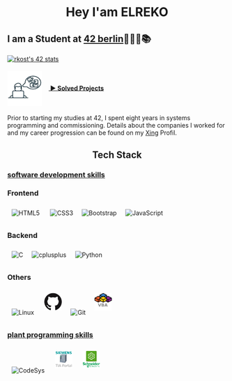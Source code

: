 
<h1 align="center"><span style="color: withe;"> Hey I'am ELREKO </span></h1>

## I am a Student at [42 berlin](https://42berlin.de/)👨🏻‍💻📚

[![rkost's 42 stats](https://badge.mediaplus.ma/binary/rkost)](https://github.com/oakoudad/badge42)

<h4 align="left"><img style="margin-right: 15px; vertical-align: middle;" src="pic/soving.png" alt="icon_solving" height="80" width="80"/><a href="Projectoverview.md"> ▶️  Solved Projects</a></h4>

Prior to starting my studies at 42, I spent eight years in systems programming and commissioning. Details about the companies I worked for and my career progression can be found on my [Xing](https://www.xing.com/profile/Rene_Kost3/web_profiles?sc_o=navigation_profile_icon&sc_o_PropActionOrigin=navigation_neffi_100&expandNeffi=true) Profil.


<h2 align="center"> Tech Stack </h2>
<h3><span style="text-decoration: underline;">software development skills</span></h3>



### Frontend
<img style="margin: 10px" src="https://profilinator.rishav.dev/skills-assets/html5-original-wordmark.svg" alt="HTML5" height="40" width="40"/> <img style="margin: 10px" src="https://profilinator.rishav.dev/skills-assets/css3-original-wordmark.svg" alt="CSS3" height="40" /><img style="margin: 10px" src="https://profilinator.rishav.dev/skills-assets/bootstrap-plain.svg" alt="Bootstrap" height="40"/><img style="margin: 10px" src="https://profilinator.rishav.dev/skills-assets/javascript-original.svg" alt="JavaScript" height="40"/>

### Backend
<img style="margin: 10px" src="https://profilinator.rishav.dev/skills-assets/c-original.svg" alt="C" width="40"  height="40"/><img style="margin: 10px" src="https://profilinator.rishav.dev/skills-assets/cplusplus-original.svg" alt="cplusplus" width="40" height="40"/><img style="margin: 10px" src="https://profilinator.rishav.dev/skills-assets/python-original.svg" alt="Python" height="40" />

### Others 
<img style="margin: 10px" src="https://profilinator.rishav.dev/skills-assets/linux-original.svg" alt="Linux" height="40" />
<img style="margin: 10px" src="https://raw.githubusercontent.com/github/explore/78df643247d429f6cc873026c0622819ad797942/topics/github/github.png" alt="<GitHub" width="40" height="40"/><img style="margin: 10px" src="https://profilinator.rishav.dev/skills-assets/git-scm-icon.svg" alt="Git" height="40" /><img style="margin: 10px" src="pic/Microsoft_Visual_Basic_for_Applications_logo.png" alt="VBA" height="40" />

<h3><span style="text-decoration: underline;">plant programming skills</span></h3>

<img style="margin: 10px" src="https://upload.wikimedia.org/wikipedia/commons/8/86/Codesys_Logo.svg" alt="CodeSys" height="40" />
<img style="margin: 10px" src="pic/Tia.png" alt="CodeSys" height="40" />
<img style="margin: 10px" src="pic/SoMachine.png" alt="CodeSys" height="40" />





<!--
**ELREKO/ELREKO** is a ✨ _special_ ✨ repository because its `README.md` (this file) appears on your GitHub profile.

Here are some ideas to get you started:

- 🔭 I’m currently working on ...
- 🌱 I’m currently learning ...
- 👯 I’m looking to collaborate on ...
- 🤔 I’m looking for help with ...
- 💬 Ask me about ...
- 📫 How to reach me: ...
- 😄 Pronouns: ...
- ⚡ Fun fact: ...
-->
